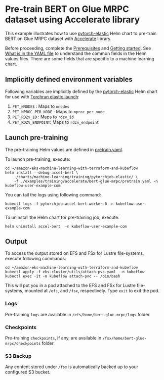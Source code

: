 # Pre-train BERT on Glue MRPC dataset using Accelerate library

This example illustrates how to use [pytorch-elastic](../../../charts/machine-learning/training/pytorchjob-elastic/) Helm chart to pre-train BERT on Glue MRPC dataset with [Accelerate](https://github.com/huggingface/accelerate) library.

Before proceeding, complete the [Prerequisites](../../../../README.md#prerequisites) and [Getting started](../../../../README.md#getting-started). See [What is in the YAML file](../../../../README.md#yaml-recipes) to understand the common fields in the Helm values files. There are some fields that are specific to a machine learning chart.

## Implicitly defined environment variables

Following variables are implicitly defined by the [pytorch-elastic](../../../charts/machine-learning/training/pytorchjob-elastic/) Helm chart for use with [Torchrun elastic launch](https://pytorch.org/docs/stable/elastic/run.html):

1. `PET_NNODES` : Maps to `nnodes`
2. `PET_NPROC_PER_NODE` : Maps to `nproc_per_node` 
3. `PET_RDZV_ID` : Maps to `rdzv_id` 
4. `PET_RDZV_ENDPOINT`: Maps to `rdzv_endpoint` 

## Launch pre-training

The pre-training Helm values are defined in [pretrain.yaml](./pretrain.yaml). 

To launch pre-training,  execute:

    cd ~/amazon-eks-machine-learning-with-terraform-and-kubeflow
    helm install --debug accel-bert \
        ./charts/machine-learning/training/pytorchjob-elastic/ \
        -f ./examples/training/accelerate/bert-glue-mrpc/pretrain.yaml -n kubeflow-user-example-com

You can tail the logs using following command:

    kubectl logs -f pytorchjob-accel-bert-worker-0 -n kubeflow-user-example-com


To uninstall the Helm chart for pre-training job, execute:

    helm uninstall accel-bert  -n kubeflow-user-example-com

## Output

To access the output stored on EFS and FSx for Lustre file-systems, execute following commands:

    cd ~/amazon-eks-machine-learning-with-terraform-and-kubeflow
    kubectl apply -f eks-cluster/utils/attach-pvc.yaml  -n kubeflow
    kubectl exec -it -n kubeflow attach-pvc -- /bin/bash

This will put you in a pod attached to the  EFS and FSx for Lustre file-systems, mounted at `/efs`, and `/fsx`, respectively. Type `exit` to exit the pod.

### Logs

Pre-training `logs` are available in `/efs/home/bert-glue-mrpc/logs` folder. 

### Checkpoints

Pre-training `checkpoints`, if any, are available in `/fsx/home/bert-glue-mrpc/checkpoints` folder. 

### S3 Backup

Any content stored under `/fsx` is automatically backed up to your configured S3 bucket.